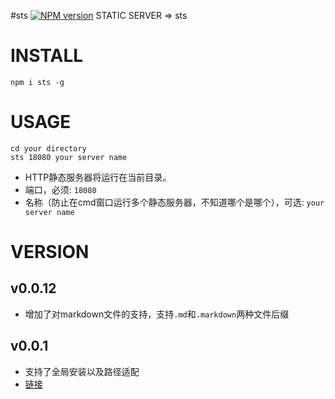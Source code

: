 #sts [![NPM version](https://img.shields.io/npm/v/sts.svg?style=flat)](https://npmjs.org/package/sts)
STATIC SERVER => sts


# INSTALL
```
npm i sts -g
```

# USAGE
```
cd your directory
sts 18080 your server name
```

* HTTP静态服务器将运行在当前目录。
* 端口，必须: `18080`
* 名称（防止在cmd窗口运行多个静态服务器，不知道哪个是哪个），可选: `your server name`


# VERSION
## v0.0.12
* 增加了对markdown文件的支持，支持`.md`和`.markdown`两种文件后缀

## v0.0.1
* 支持了全局安装以及路径适配
* [链接](http://123.com)